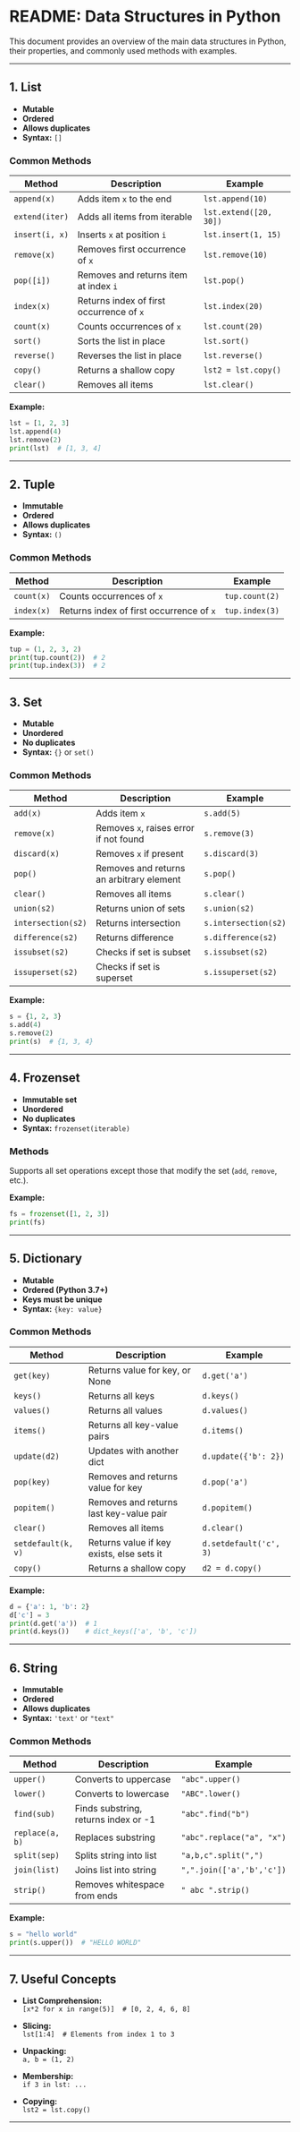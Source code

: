 # README: Data Structures in Python

This document provides an overview of the main data structures in Python, their properties, and commonly used methods with examples.

---

## 1. List

- **Mutable**
- **Ordered**
- **Allows duplicates**
- **Syntax:** `[]`

### Common Methods

| Method         | Description                                  | Example                        |
|----------------|----------------------------------------------|--------------------------------|
| `append(x)`    | Adds item `x` to the end                     | `lst.append(10)`               |
| `extend(iter)` | Adds all items from iterable                 | `lst.extend([20, 30])`         |
| `insert(i, x)` | Inserts `x` at position `i`                  | `lst.insert(1, 15)`            |
| `remove(x)`    | Removes first occurrence of `x`              | `lst.remove(10)`               |
| `pop([i])`     | Removes and returns item at index `i`        | `lst.pop()`                    |
| `index(x)`     | Returns index of first occurrence of `x`     | `lst.index(20)`                |
| `count(x)`     | Counts occurrences of `x`                    | `lst.count(20)`                |
| `sort()`       | Sorts the list in place                      | `lst.sort()`                   |
| `reverse()`    | Reverses the list in place                   | `lst.reverse()`                |
| `copy()`       | Returns a shallow copy                       | `lst2 = lst.copy()`            |
| `clear()`      | Removes all items                            | `lst.clear()`                  |

**Example:**
```python
lst = [1, 2, 3]
lst.append(4)
lst.remove(2)
print(lst)  # [1, 3, 4]
```

---

## 2. Tuple

- **Immutable**
- **Ordered**
- **Allows duplicates**
- **Syntax:** `()`

### Common Methods

| Method         | Description                                  | Example                        |
|----------------|----------------------------------------------|--------------------------------|
| `count(x)`     | Counts occurrences of `x`                    | `tup.count(2)`                 |
| `index(x)`     | Returns index of first occurrence of `x`     | `tup.index(3)`                 |

**Example:**
```python
tup = (1, 2, 3, 2)
print(tup.count(2))  # 2
print(tup.index(3))  # 2
```

---

## 3. Set

- **Mutable**
- **Unordered**
- **No duplicates**
- **Syntax:** `{}` or `set()`

### Common Methods

| Method         | Description                                  | Example                        |
|----------------|----------------------------------------------|--------------------------------|
| `add(x)`       | Adds item `x`                                | `s.add(5)`                     |
| `remove(x)`    | Removes `x`, raises error if not found       | `s.remove(3)`                  |
| `discard(x)`   | Removes `x` if present                       | `s.discard(3)`                 |
| `pop()`        | Removes and returns an arbitrary element     | `s.pop()`                      |
| `clear()`      | Removes all items                            | `s.clear()`                    |
| `union(s2)`    | Returns union of sets                        | `s.union(s2)`                  |
| `intersection(s2)` | Returns intersection                     | `s.intersection(s2)`           |
| `difference(s2)`   | Returns difference                       | `s.difference(s2)`             |
| `issubset(s2)`     | Checks if set is subset                  | `s.issubset(s2)`               |
| `issuperset(s2)`   | Checks if set is superset                | `s.issuperset(s2)`             |

**Example:**
```python
s = {1, 2, 3}
s.add(4)
s.remove(2)
print(s)  # {1, 3, 4}
```

---

## 4. Frozenset

- **Immutable set**
- **Unordered**
- **No duplicates**
- **Syntax:** `frozenset(iterable)`

### Methods

Supports all set operations except those that modify the set (`add`, `remove`, etc.).

**Example:**
```python
fs = frozenset([1, 2, 3])
print(fs)
```

---

## 5. Dictionary

- **Mutable**
- **Ordered (Python 3.7+)**
- **Keys must be unique**
- **Syntax:** `{key: value}`

### Common Methods

| Method             | Description                                  | Example                        |
|--------------------|----------------------------------------------|--------------------------------|
| `get(key)`         | Returns value for key, or None               | `d.get('a')`                   |
| `keys()`           | Returns all keys                             | `d.keys()`                     |
| `values()`         | Returns all values                           | `d.values()`                   |
| `items()`          | Returns all key-value pairs                  | `d.items()`                    |
| `update(d2)`       | Updates with another dict                    | `d.update({'b': 2})`           |
| `pop(key)`         | Removes and returns value for key            | `d.pop('a')`                   |
| `popitem()`        | Removes and returns last key-value pair      | `d.popitem()`                  |
| `clear()`          | Removes all items                            | `d.clear()`                    |
| `setdefault(k, v)` | Returns value if key exists, else sets it    | `d.setdefault('c', 3)`         |
| `copy()`           | Returns a shallow copy                       | `d2 = d.copy()`                |

**Example:**
```python
d = {'a': 1, 'b': 2}
d['c'] = 3
print(d.get('a'))  # 1
print(d.keys())    # dict_keys(['a', 'b', 'c'])
```

---

## 6. String

- **Immutable**
- **Ordered**
- **Allows duplicates**
- **Syntax:** `'text'` or `"text"`

### Common Methods

| Method             | Description                                  | Example                        |
|--------------------|----------------------------------------------|--------------------------------|
| `upper()`          | Converts to uppercase                        | `"abc".upper()`                |
| `lower()`          | Converts to lowercase                        | `"ABC".lower()`                |
| `find(sub)`        | Finds substring, returns index or -1         | `"abc".find("b")`              |
| `replace(a, b)`    | Replaces substring                           | `"abc".replace("a", "x")`      |
| `split(sep)`       | Splits string into list                      | `"a,b,c".split(",")`           |
| `join(list)`       | Joins list into string                       | `",".join(['a','b','c'])`      |
| `strip()`          | Removes whitespace from ends                 | `" abc ".strip()`              |

**Example:**
```python
s = "hello world"
print(s.upper())  # "HELLO WORLD"
```

---

## 7. Useful Concepts

- **List Comprehension:**  
  `[x*2 for x in range(5)]  # [0, 2, 4, 6, 8]`

- **Slicing:**  
  `lst[1:4]  # Elements from index 1 to 3`

- **Unpacking:**  
  `a, b = (1, 2)`

- **Membership:**  
  `if 3 in lst: ...`

- **Copying:**  
  `lst2 = lst.copy()`

---

